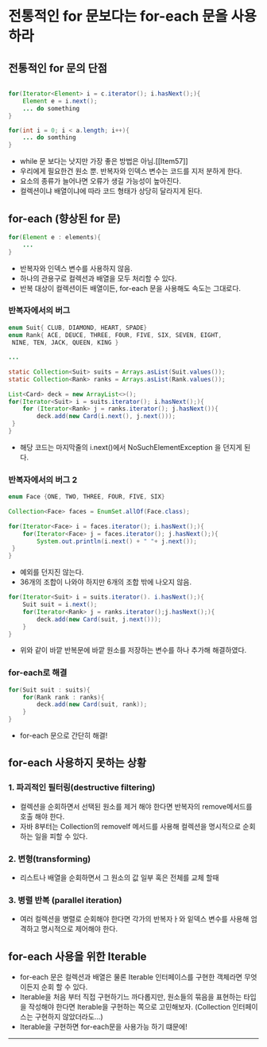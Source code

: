 # 전통적인 for 문보다는  for-each 문을 사용하라

## 전통적인 for 문의 단점
```java

for(Iterator<Element> i = c.iterator(); i.hasNext();){
	Element e = i.next();
	... do something
}

for(int i = 0; i < a.length; i++){
	... do somthing
}
```
- while 문 보다는 낫지만 가장 좋은 방법은 아님.[[Item57]]
- 우리에게 필요한건 원소 뿐. 반복자와 인덱스 변수는 코드를 지저 분하게 한다. 
- 요소의 종류가 늘어나면 오류가 생길 가능성이 높아진다.
- 컬렉션이냐 배열이냐에 따라 코드 형태가 상당히 달라지게 된다.

## for-each (향상된 for 문)
```java
for(Element e : elements){
	...
}
```
- 반복자와 인덱스 변수를 사용하지 않음.
- 하나의 관용구로 컬렉션과 배열을 모두 처리할 수 있다.
- 반복 대상이 컬렉션이든 배열이든, for-each 문을 사용해도 속도는 그대로다. 

### 반복자에서의 버그
```java
enum Suit{ CLUB, DIAMOND, HEART, SPADE}  
enum Rank{ ACE, DEUCE, THREE, FOUR, FIVE, SIX, SEVEN, EIGHT,  
 NINE, TEN, JACK, QUEEN, KING }  
  
...  
  
static Collection<Suit> suits = Arrays.asList(Suit.values());  
static Collection<Rank> ranks = Arrays.asList(Rank.values());  
  
List<Card> deck = new ArrayList<>();  
for(Iterator<Suit> i = suits.iterator(); i.hasNext();){  
    for (Iterator<Rank> j = ranks.iterator(); j.hasNext()){  
        deck.add(new Card(i.next(), j.next()));  
 }  
}
```
- 해당 코드는 마지막줄의  i.next()에서 NoSuchElementException 을 던지게 된다.

### 반복자에서의 버그 2
```java
enum Face {ONE, TWO, THREE, FOUR, FIVE, SIX}  
  
Collection<Face> faces = EnumSet.allOf(Face.class);  
  
for(Iterator<Face> i = faces.iterator(); i.hasNext();){  
    for(Iterator<Face> j = faces.iterator(); j.hasNext();){  
        System.out.println(i.next() + " "+ j.next());  
 }  
}
```
- 예외를 던지진 않는다. 
- 36개의 조합이 나와야 하지만 6개의 조합 밖에 나오지 않음. 
```java
for(Iterator<Suit> i = suits.iterator(). i.hasNext();){
	Suit suit = i.next();
	for(Iterator<Rank> j = ranks.iterator();j.hasNext();){
		deck.add(new Card(suit, j.next()));
	}
}
```
- 위와 같이 바깥 반복문에 바깥 원소를 저장하는 변수를 하나 추가해 해결하였다. 
### for-each로 해결
```java
for(Suit suit : suits){
	for(Rank rank : ranks){
		deck.add(new Card(suit, rank));
	}
}
```
- for-each 문으로 간단히 해결!

## for-each 사용하지 못하는 상황
### 1. 파괴적인 필터링(destructive filtering) 
 - 컬렉션을 순회하면서 선택된 원소를 제거 해야 한다면 반복자의 remove메서드를 호출 해야 한다. 
 - 자바 8부터는 Collection의 removeIf 메서드를 사용해 컬렉션을 명시적으로 순회하는 일을 피할 수 있다. 
### 2. 변형(transforming)
- 리스트나 배열을 순회하면서 그 원소의 값 일부 혹은 전체를 교체 할때 
### 3. 병렬 반복 (parallel iteration)
 - 여러 컬렉션을 병렬로 순회해야 한다면 각가의 반복자ㅏ와 잍덱스 변수를 사용해 엄격하고 명시적으로 제어해야 한다. 
  
## for-each 사용을 위한 Iterable
- for-each 문은 컬렉션과 배열은 물론 Iterable 인터페이스를 구현한 객체라면 무엇이든지 순회 할 수 있다. 
- Iterable을 처음 부터 직접 구현하기느 까다롭지만, 원소들의 묶음을 표현하는 타입을 작성해야 한다면 Iterable을 구현하는 쪽으로 고민해보자. (Collection 인터페이스는 구현하지 않았더라도...)
- Iterable을 구현하면 for-each문을 사용가능 하기 떄문에!
****
  